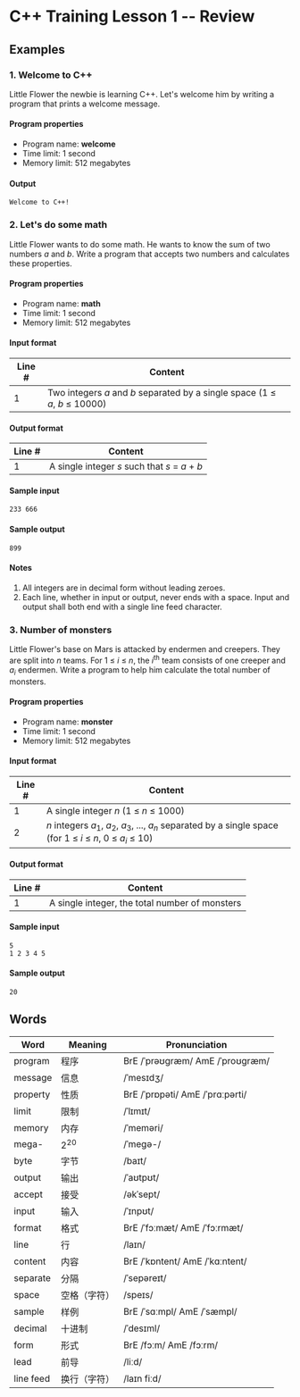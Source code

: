 # C++ Training Lesson 1 -- Review

## Examples

### 1. Welcome to C++

Little Flower the newbie is learning C++. Let's welcome him by writing a program that prints a welcome message. 

#### Program properties

* Program name: **welcome**
* Time limit: 1 second
* Memory limit: 512 megabytes

#### Output

```
Welcome to C++!
```

### 2. Let's do some math

Little Flower wants to do some math.
He wants to know the sum of two numbers *a* and *b*.
Write a program that accepts two numbers and calculates these properties. 

#### Program properties

* Program name: **math**
* Time limit: 1 second
* Memory limit: 512 megabytes

#### Input format

| Line # | Content                                                                    |
| ------ | -------------------------------------------------------------------------- |
| 1      | Two integers *a* and *b* separated by a single space (1 ≤ *a*, *b* ≤ 10000) |

#### Output format

| Line # | Content                                        |
| ------ | ---------------------------------------------- |
| 1      | A single integer *s* such that *s* = *a* + *b* |

#### Sample input

```
233 666
```

#### Sample output

```
899
```

#### Notes
1. All integers are in decimal form without leading zeroes. 
2. Each line, whether in input or output, never ends with a space. Input and output shall both end with a single line feed character. 

### 3. Number of monsters

Little Flower's base on Mars is attacked by endermen and creepers. 
They are split into *n* teams. 
For 1 ≤ *i* ≤ *n*, the *i*<sup>th</sup> team consists of one creeper and *a*<sub>*i*</sub> endermen. 
Write a program to help him calculate the total number of monsters. 

#### Program properties

* Program name: **monster**
* Time limit: 1 second
* Memory limit: 512 megabytes

#### Input format

| Line # | Content                                                                                                                                                            |
| ------ | ------------------------------------------------------------------------------------------------------------------------------------------------------------------ |
| 1      | A single integer *n* (1 ≤ *n* ≤ 1000)                                                                                                                              |
| 2      | *n* integers *a*<sub>1</sub>, *a*<sub>2</sub>, *a*<sub>3</sub>, ..., *a*<sub>*n*</sub> separated by a single space (for 1 ≤ *i* ≤ *n*, 0 ≤ *a*<sub>*i*</sub> ≤ 10) |

#### Output format

| Line # | Content                                        |
| ------ | ---------------------------------------------- |
| 1      | A single integer, the total number of monsters |

#### Sample input

```
5
1 2 3 4 5
```

#### Sample output

```
20
```

## Words

Word | Meaning | Pronunciation
--- | --- | ---
program | 程序 | BrE /ˈprəʊɡræm/ AmE /ˈproʊɡræm/
message | 信息 | /ˈmesɪdʒ/
property | 性质 | BrE /ˈprɒpəti/ AmE /ˈprɑːpərti/
limit | 限制 | /ˈlɪmɪt/
memory | 内存 | /ˈmeməri/
mega- | 2<sup>20</sup> | /ˈmeɡə-/
byte | 字节 | /baɪt/
output | 输出 | /ˈaʊtpʊt/
accept | 接受 | /əkˈsept/
input | 输入 | /ˈɪnpʊt/
format | 格式 | BrE /ˈfɔːmæt/ AmE /ˈfɔːrmæt/
line | 行 | /laɪn/
content | 内容 | BrE /ˈkɒntent/ AmE /ˈkɑːntent/
separate | 分隔 | /ˈsepəreɪt/
space | 空格（字符） | /speɪs/
sample | 样例 | BrE /ˈsɑːmpl/ AmE /ˈsæmpl/
decimal | 十进制 | /ˈdesɪml/
form | 形式 | BrE /fɔːm/ AmE /fɔːrm/
lead | 前导 | /liːd/
line feed | 换行（字符） | /laɪn fiːd/
